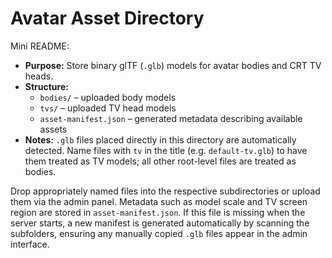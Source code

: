 # Avatar Asset Directory

Mini README:
- **Purpose:** Store binary glTF (`.glb`) models for avatar bodies and CRT TV heads.
- **Structure:**
  - `bodies/` – uploaded body models
  - `tvs/` – uploaded TV head models
  - `asset-manifest.json` – generated metadata describing available assets
- **Notes:** `.glb` files placed directly in this directory are automatically
  detected. Name files with `tv` in the title (e.g. `default-tv.glb`) to have
  them treated as TV models; all other root-level files are treated as bodies.

Drop appropriately named files into the respective subdirectories or upload
them via the admin panel. Metadata such as model scale and TV screen region are
stored in `asset-manifest.json`. If this file is missing when the server
starts, a new manifest is generated automatically by scanning the subfolders,
ensuring any manually copied `.glb` files appear in the admin interface.
